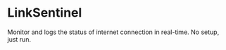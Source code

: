 # LinkSentinel
Monitor and logs the status of internet connection in real-time. No setup, just run.
